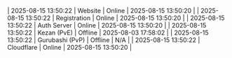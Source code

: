 | 2025-08-15 13:50:22 | Website | Online | 2025-08-15 13:50:20 |
| 2025-08-15 13:50:22 | Registration | Online | 2025-08-15 13:50:20 |
| 2025-08-15 13:50:22 | Auth Server | Online | 2025-08-15 13:50:20 |
| 2025-08-15 13:50:22 | Kezan (PvE) | Offline | 2025-08-03 17:58:02 |
| 2025-08-15 13:50:22 | Gurubashi (PvP) | Offline | N/A |
| 2025-08-15 13:50:22 | Cloudflare | Online | 2025-08-15 13:50:20 |
